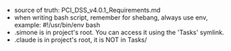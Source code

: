 - source of truth: PCI_DSS_v4.0.1_Requirements.md
- when writing bash script, remember for shebang, always use env, example:
  #!/usr/bin/env bash
- .simone is in project's root. You can access it using the 'Tasks' symlink.
- .claude is in project's root, it is NOT in Tasks/
